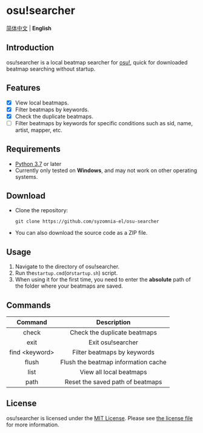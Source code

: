 # osu!searcher

[简体中文](README.md) | **English**

## Introduction

osu!searcher is a local beatmap searcher for [osu!](https://osu.ppy.sh), quick for downloaded beatmap searching without
startup.

## Features

- [x] View local beatmaps.
- [x] Filter beatmaps by keywords.
- [x] Check the duplicate beatmaps.
- [ ] Filter beatmaps by keywords for specific conditions such as sid, name, artist, mapper, etc.

## Requirements

- [Python 3.7](https://www.python.org/downloads) or later
- Currently only tested on **Windows**, and may not work on other operating systems.

## Download

- Clone the repository:
  ```shell
  git clone https://github.com/syzomnia-el/osu-searcher
  ```
- You can also download the source code as a ZIP file.

## Usage

1. Navigate to the directory of osu!searcher.
2. Run the`startup.cmd`(or`startup.sh`) script.
3. When using it for the first time, you need to enter the **absolute** path of the folder where your beatmaps are
   saved.

## Commands

|      Command      |              Description              |
|:-----------------:|:-------------------------------------:|
|       check       |     Check the duplicate beatmaps      | 
|       exit        |           Exit osu!searcher           |
| find \<keyword\>  |      Filter beatmaps by keywords      |
|       flush       |  Flush the beatmap information cache  |
|       list        |        View all local beatmaps        |
|       path        |   Reset the saved path of beatmaps    |

## License

osu!searcher is licensed under the [MIT License](https://opensource.org/licenses/MIT). Please
see [the license file](LICENSE) for more information.